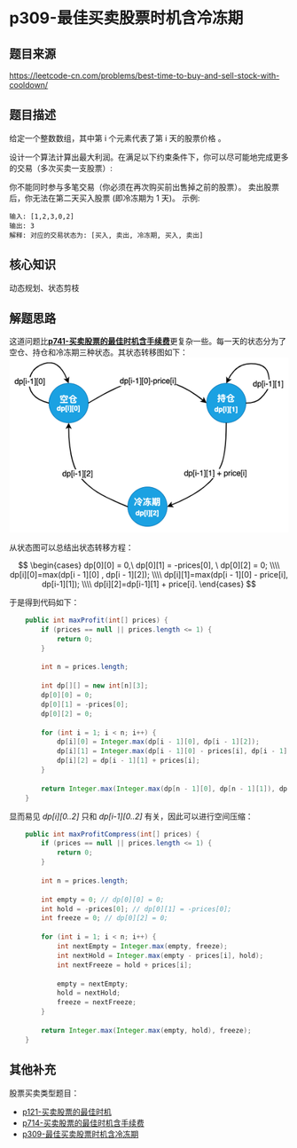 # p309-最佳买卖股票时机含冷冻期
## 题目来源
https://leetcode-cn.com/problems/best-time-to-buy-and-sell-stock-with-cooldown/
## 题目描述

给定一个整数数组，其中第 i 个元素代表了第 i 天的股票价格 。​

设计一个算法计算出最大利润。在满足以下约束条件下，你可以尽可能地完成更多的交易（多次买卖一支股票）:

你不能同时参与多笔交易（你必须在再次购买前出售掉之前的股票）。
卖出股票后，你无法在第二天买入股票 (即冷冻期为 1 天)。
示例:
```text
输入: [1,2,3,0,2]
输出: 3 
解释: 对应的交易状态为: [买入, 卖出, 冷冻期, 买入, 卖出]
```
## 核心知识

动态规划、状态剪枝

## 解题思路
这道问题比[**p741-买卖股票的最佳时机含手续费**](p714-best-time-to-buy-and-sell-stock-with-transaction-fee.md)更复杂一些。每一天的状态分为了空仓、持仓和冷冻期三种状态。其状态转移图如下：
![状态机](../asset/p309状态机.png)

从状态图可以总结出状态转移方程：

$$ 
\begin{cases}
dp[0][0] = 0,\ dp[0][1] = -prices[0], \ dp[0][2] = 0; \\\\
dp[i][0]=max(dp[i - 1][0] , dp[i - 1][2]); \\\\
dp[i][1]=max(dp[i - 1][0] - price[i], dp[i-1][1]); \\\\
dp[i][2]=dp[i-1][1] + price[i].
\end{cases}
$$

于是得到代码如下：

```java
    public int maxProfit(int[] prices) {
        if (prices == null || prices.length <= 1) {
            return 0;
        }

        int n = prices.length;

        int dp[][] = new int[n][3];
        dp[0][0] = 0;
        dp[0][1] = -prices[0];
        dp[0][2] = 0;

        for (int i = 1; i < n; i++) {
            dp[i][0] = Integer.max(dp[i - 1][0], dp[i - 1][2]);
            dp[i][1] = Integer.max(dp[i - 1][0] - prices[i], dp[i - 1][1]);
            dp[i][2] = dp[i - 1][1] + prices[i];
        }

        return Integer.max(Integer.max(dp[n - 1][0], dp[n - 1][1]), dp[n - 1][2]);
    }

```

显而易见 *dp[i][0..2]* 只和 *dp[i-1][0..2]* 有关，因此可以进行空间压缩：

```java
    public int maxProfitCompress(int[] prices) {
        if (prices == null || prices.length <= 1) {
            return 0;
        }

        int n = prices.length;

        int empty = 0; // dp[0][0] = 0;
        int hold = -prices[0]; // dp[0][1] = -prices[0];
        int freeze = 0; // dp[0][2] = 0;

        for (int i = 1; i < n; i++) {
            int nextEmpty = Integer.max(empty, freeze);
            int nextHold = Integer.max(empty - prices[i], hold);
            int nextFreeze = hold + prices[i];

            empty = nextEmpty;
            hold = nextHold;
            freeze = nextFreeze;
        }

        return Integer.max(Integer.max(empty, hold), freeze);
    }

```


## 其他补充

股票买卖类型题目：
- [p121-买卖股票的最佳时机](p121-best-time-to-buy-and-sell-stock.md)
- [p714-买卖股票的最佳时机含手续费](p714-best-time-to-buy-and-sell-stock-with-transaction-fee.md)
- [p309-最佳买卖股票时机含冷冻期](p309_best-time-to-buy-and-sell-stock-with-cooldown.md)

